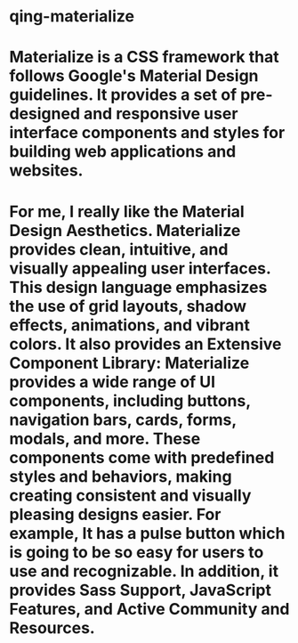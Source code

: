 # qing-materialize

 # Materialize is a CSS framework that follows Google's Material Design guidelines. It provides a set of pre-designed and responsive user interface components and styles for building web applications and websites. 

# For me, I really like the Material Design Aesthetics. Materialize provides clean, intuitive, and visually appealing user interfaces. This design language emphasizes the use of grid layouts, shadow effects, animations, and vibrant colors. It also provides an Extensive Component Library: Materialize provides a wide range of UI components, including buttons, navigation bars, cards, forms, modals, and more. These components come with predefined styles and behaviors, making creating consistent and visually pleasing designs easier. For example, It has a pulse button which is going to be so easy for users to use and recognizable. In addition, it provides Sass Support, JavaScript Features, and Active Community and Resources.
